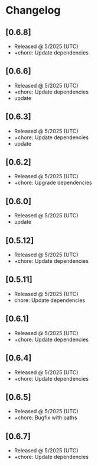 # Changelog

## [0.6.8]

- Released @ 5/2025 (UTC)
- +chore: Update dependencies

## [0.6.6]

- Released @ 5/2025 (UTC)
- +chore: Update dependencies
- update

## [0.6.3]

- Released @ 5/2025 (UTC)
- +chore: Update dependencies
- update

## [0.6.2]

- Released @ 5/2025 (UTC)
- +chore: Upgrade dependencies

## [0.6.0]

- Released @ 5/2025 (UTC)
- update

## [0.5.12]

- Released @ 5/2025 (UTC)
- +chore: Update dependencies

## [0.5.11]

- Released @ 5/2025 (UTC)
- chore: Update dependencies

## [0.6.1]

- Released @ 5/2025 (UTC)
- +chore: Update dependencies

## [0.6.4]

- Released @ 5/2025 (UTC)
- +chore: Update dependencies

## [0.6.5]

- Released @ 5/2025 (UTC)
- +chore: Bugfix with paths

## [0.6.7]

- Released @ 5/2025 (UTC)
- +chore: Update dependencies
